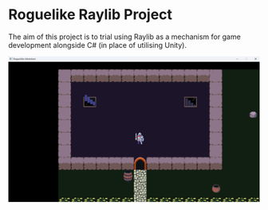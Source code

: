 # Roguelike Raylib Project

The aim of this project is to trial using Raylib as a mechanism for game development alongside C# (in place of utilising Unity).

![Screenshot](screenshot.png "Screenshot")
